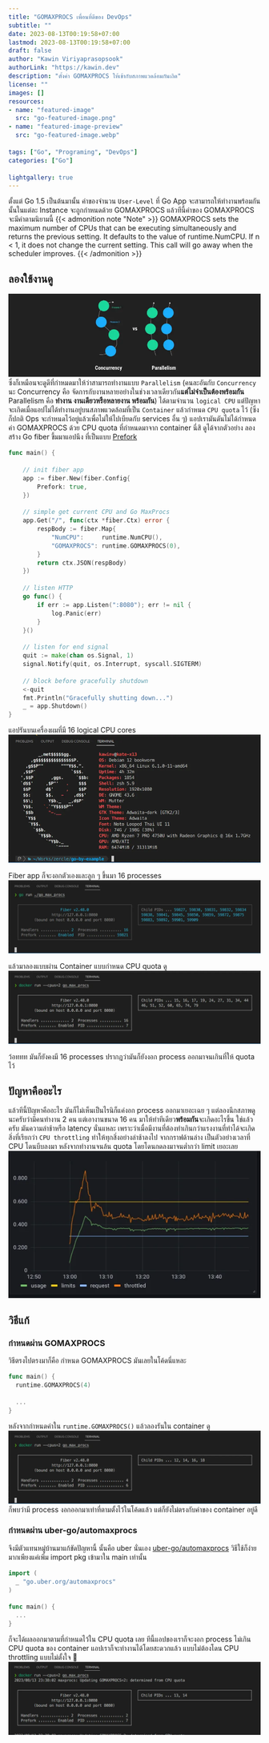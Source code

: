 ```yaml
---
title: "GOMAXPROCS เพื่อนที่ดีของ DevOps"
subtitle: ""
date: 2023-08-13T00:19:58+07:00
lastmod: 2023-08-13T00:19:58+07:00
draft: false
author: "Kawin Viriyaprasopsook"
authorLink: "https://kawin.dev"
description: "ตั้งค่า GOMAXPROCS ให้เข้ากับสภาพแวดล้อมกันเถิด"
license: ""
images: []
resources:
- name: "featured-image"
  src: "go-featured-image.png"
- name: "featured-image-preview"
  src: "go-featured-image.webp"

tags: ["Go", "Programing", "DevOps"]
categories: ["Go"]

lightgallery: true
---
```


ตั้งแต่ Go 1.5 เป็นต้นมานั้น ค่าของจำนวน `User-Level` ที่ Go App จะสามารถให้ทำงานพร้อมกันนั้นในแต่ละ Instance จะถูกกำหนดด้วย GOMAXPROCS แล้วทีนี้ค่าของ GOMAXPROCS จะมีค่าตามนิยามนี้
{{< admonition note "Note" >}}
GOMAXPROCS sets the maximum number of CPUs that can be executing simultaneously and returns the previous setting. It defaults to the value of runtime.NumCPU. If n < 1, it does not change the current setting. This call will go away when the scheduler improves.
{{< /admonition >}}
<!--more-->

## ลองใช้งานดู
![concurrency_vs_parallelism](img/concurrency_vs_parallelism.webp "concurrency vs parallelism")
ซึ่งก็เหมือนจะดูดีที่กำหมดมาให้ว่าสามารถทำงานแบบ `Parallelism` (คนละอันกับ `Concurrency` นะ Concurrency คือ จัดการกับงานหลายอย่างในช่วงเวลาเดียวกัน**แต่ไม่จำเป็นต้องพร้อมกัน** Parallelism คือ **ทำงาน งานเดียวหรือหลายงาน พร้อมกัน**) ได้ตามจำนวน `logical CPU` แต่ปัญหาจะเกิดเมื่อแอปไม่ได้ทำงานอยู่บนสภาพแวดล้อมที่เป็น `Container` แล้วกำหนด `CPU quota` ไว้ (ซึ่งก็ปกติ Ops จะกำหนดไว้อยู่แล้วเพื่อไม่ให้ไปเบียดกับ services อื่น ๆ) แอปเรามันดันไม่ได้กำหนดค่า GOMAXPROCS ด้วย CPU quota ที่กำหนดมาจาก container นี่สิ ดูได้จากตัวอย่าง ลองสร้าง Go fiber ขึ้มมาแอปนึง ที่เป็นแบบ [Prefork](https://github.com/gofiber/fiber/issues/180)

```go
func main() {

	// init fiber app
	app := fiber.New(fiber.Config{
		Prefork: true,
	})

	// simple get current CPU and Go MaxProcs
	app.Get("/", func(ctx *fiber.Ctx) error {
		respBody := fiber.Map{
			"NumCPU":     runtime.NumCPU(),
			"GOMAXPROCS": runtime.GOMAXPROCS(0),
		}
		return ctx.JSON(respBody)
	})

	// listen HTTP
	go func() {
		if err := app.Listen(":8080"); err != nil {
			log.Panic(err)
		}
	}()

	// listen for end signal
	quit := make(chan os.Signal, 1)
	signal.Notify(quit, os.Interrupt, syscall.SIGTERM)

	// block before gracefully shutdown
	<-quit
	fmt.Println("Gracefully shutting down...")
	_ = app.Shutdown()
}
```

แอปรันบนเครื่องผมที่มี 16 logical CPU cores
![system](img/system.webp "ข้อมูลระบบ")

Fiber app ก็จะงอกตัวเองและลูก ๆ ขึ้นมา 16 processes
![from_start](img/from_start.webp "รันบนเครื่อง")

แล้วมาลองแบบผ่าน Container แบบกำหนด CPU quota ดู
![docker_from_start](img/docker_from_start.webp "รันบน Container ที่กำหนด CPU quota")

ว้อททท มันก็ยังคงมี 16 processes ปรากฎว่ามันก็ยังงอก process ออกมาจนเกินที่ให้ quota ไว้

## ปัญหาคืออะไร
แล้วทีนี้ปัญหาคืออะไร มันก็ไม่เห็นเป็นไรนิก็แค่งอก process ออกมาเยอะเฉย ๆ  แต่ลองนึกสภาพดูนะครับว่ามีคนทำงาน 2 คน แต่เอางานขนาด 16 คน มาให้ทำทีเดียว**พร้อมกัน**จะเกิดอะไรขึ้น ใช่แล้วครับ มันความล่าช้าหรือ latency นั่นแหละ เพราะว่าเมื่อมีงานที่ต้องทำเกินกว่าแรงงานที่ทำได้จะเกิดสิ่งที่เรียกว่า `CPU throttling` ทำให้ทุกสิ่งอย่างล่าช้าลงไป จากกราฟด้านล่าง เป็นตัวอย่างเวลาที่ CPU โดนบีบลงมา หลังจากทำงานจนล้น quota โดยโดนกดลงมาจนต่ำกว่า limit เยอะเลย
![cpu_throttling](img/cpu_throttling.webp "cpu throttling")

## วิธีแก้
### กำหนดผ่าน GOMAXPROCS
วิธีตรงไปตรงมาก็คือ กำหนด GOMAXPROCS มันเลยในโค้ดนี่แหละ
```go
func main() {
  runtime.GOMAXPROCS(4)

  ...
}
```
หลังจากกำหนดค่าใน `runtime.GOMAXPROCS()` แล้วลองรันใน container ดู
![docker_from_manual](img/docker_from_manual.webp "รันบน Container ที่กำหนด CPU quota")
ก็พบว่ามี process งอกออกมาเท่าที่ตามตั้งไว้ในโค้ดแล้ว แต่ก็ยังไม่ตรงกับค่าของ container อยู่ดี

### กำหนดผ่าน uber-go/automaxprocs
จึงมีตัวแทนหมู่บ้านมาแก้ขัดปัญหานี้ นั้นคือ uber นั่นเอง [uber-go/automaxprocs](https://github.com/uber-go/automaxprocs) วิธีใช้ก็ง่ายมากเพียงแค่เพิ่ม import pkg เข้ามาใน main เท่านั้น
```go
import (
  _ "go.uber.org/automaxprocs"
)

func main() {
  ...
}
```

ก็จะได้ผลออกมาตามที่กำหนดไว้ใน CPU quota เลย ทีนี้แอปของเราก็จะงอก process ไม่เกิน CPU quota ของ container แอปเราก็จะทำงานได้โดยสะดวกแล้ว แบบไม่ต้องโดน CPU throttling แบบไม่ตั้งใจ 🤣
![docker_from_auto](img/docker_from_auto.webp "รันบน Container ที่กำหนด CPU quota")